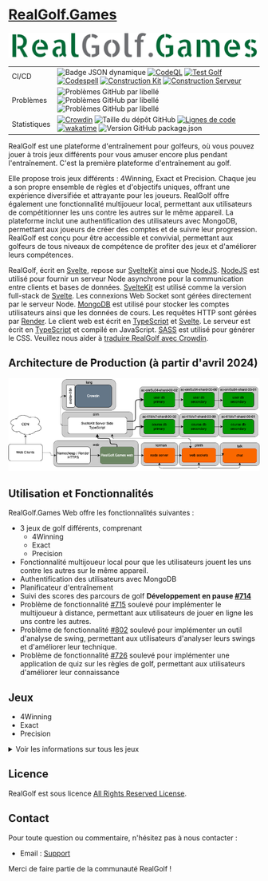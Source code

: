 # [RealGolf.Games](https://realgolf.games)

![Bannière RealGolf.Games](https://raw.githubusercontent.com/realgolf/web/main/img/logo_banner.PNG)

|              |                                                                                                                                                                                                                                                                                                                                                                                                                                                                                                                                                                                                                                                                                                                                                                                                                                                                                                                                                                                                                                                                                                    |
| ------------ | -------------------------------------------------------------------------------------------------------------------------------------------------------------------------------------------------------------------------------------------------------------------------------------------------------------------------------------------------------------------------------------------------------------------------------------------------------------------------------------------------------------------------------------------------------------------------------------------------------------------------------------------------------------------------------------------------------------------------------------------------------------------------------------------------------------------------------------------------------------------------------------------------------------------------------------------------------------------------------------------------------------------------------------------------------------------------------------------------- |
| CI/CD        | ![Badge JSON dynamique](https://img.shields.io/badge/dynamic/json?url=https%3A%2F%2Frender-deploy-status-vwj3.onrender.com%2Fsrv-cpbhfa5ds78s73evmceg&query=status&style=flat-square&logo=render&label=Render) [![CodeQL](https://github.com/realgolf/realgolf/actions/workflows/github-code-scanning/codeql/badge.svg)](https://github.com/realgolf/realgolf/actions/workflows/github-code-scanning/codeql) [![Test Golf](https://github.com/realgolf/realgolf/actions/workflows/test.yml/badge.svg)](https://github.com/realgolf/realgolf/actions/workflows/test.yml) [![Codespell](https://github.com/realgolf/realgolf/actions/workflows/codespell.yml/badge.svg?branch=main)](https://github.com/realgolf/realgolf/actions/workflows/codespell.yml) [![Construction Kit](https://github.com/realgolf/realgolf/actions/workflows/kit.yml/badge.svg)](https://github.com/realgolf/realgolf/actions/workflows/kit.yml) [![Construction Serveur](https://github.com/realgolf/realgolf/actions/workflows/server.yml/badge.svg)](https://github.com/realgolf/realgolf/actions/workflows/server.yml) |
| Problèmes    | ![Problèmes GitHub par libellé](https://img.shields.io/github/issues/realgolf/realgolf/feature) ![Problèmes GitHub par libellé](https://img.shields.io/github/issues/realgolf/realgolf/bug) ![Problèmes GitHub par libellé](https://img.shields.io/github/issues/realgolf/realgolf/game)                                                                                                                                                                                                                                                                                                                                                                                                                                                                                                                                                                                                                                                                                                                                                                                                           |
| Statistiques | [![Crowdin](https://badges.crowdin.net/realgolf/localized.svg)](https://crowdin.com/project/realgolf) ![Taille du dépôt GitHub](https://img.shields.io/github/repo-size/realgolf/realgolf) [![Lignes de code](https://tokei.rs/b1/github/realgolf/realgolf)](https://github.com/XAMPPRocky/tokei) [![wakatime](https://wakatime.com/badge/github/realgolf/web.svg)](https://wakatime.com/badge/github/realgolf/web) ![Version GitHub package.json](https://img.shields.io/github/package-json/v/realgolf/realgolf)                                                                                                                                                                                                                                                                                                                                                                                                                                                                                                                                                                                 |

RealGolf est une plateforme d'entraînement pour golfeurs, où vous pouvez jouer à trois jeux différents pour vous amuser encore plus pendant l'entraînement. C'est la première plateforme d'entraînement au golf.

Elle propose trois jeux différents : 4Winning, Exact et Precision. Chaque jeu a son propre ensemble de règles et d'objectifs uniques, offrant une expérience diversifiée et attrayante pour les joueurs. RealGolf offre également une fonctionnalité multijoueur local, permettant aux utilisateurs de compétitionner les uns contre les autres sur le même appareil. La plateforme inclut une authentification des utilisateurs avec MongoDB, permettant aux joueurs de créer des comptes et de suivre leur progression. RealGolf est conçu pour être accessible et convivial, permettant aux golfeurs de tous niveaux de compétence de profiter des jeux et d'améliorer leurs compétences.

RealGolf, écrit en [Svelte](https://svelte.dev), repose sur [SvelteKit](https://kit.svelte.dev) ainsi que [NodeJS](https://nodejs.org/en). [NodeJS](https://nodejs.org/en) est utilisé pour fournir un serveur Node asynchrone pour la communication entre clients et bases de données. [SvelteKit](https://kit.svelte.dev) est utilisé comme la version full-stack de [Svelte](https://svelte.dev). Les connexions Web Socket sont gérées directement par le serveur Node. [MongoDB](https://www.mongodb.com/) est utilisé pour stocker les comptes utilisateurs ainsi que les données de cours. Les requêtes HTTP sont gérées par [Render](https://render.com). Le client web est écrit en [TypeScript](https://www.typescriptlang.org/) et [Svelte](https://svelte.dev). Le serveur est écrit en [TypeScript](https://www.typescriptlang.org/) et compilé en JavaScript. [SASS](https://sass-lang.com/) est utilisé pour générer le CSS. Veuillez nous aider à [traduire RealGolf avec Crowdin](https://crowdin.com/project/realgolf).

## Architecture de Production (à partir d'avril 2024)

![Diagramme d'architecture de production du serveur RealGolf](https://raw.githubusercontent.com/realgolf/realgolf/main/img/architecture.png)

## Utilisation et Fonctionnalités

RealGolf.Games Web offre les fonctionnalités suivantes :

- 3 jeux de golf différents, comprenant
  - 4Winning
  - Exact
  - Precision
- Fonctionnalité multijoueur local pour que les utilisateurs jouent les uns contre les autres sur le même appareil.
- Authentification des utilisateurs avec MongoDB
- Planificateur d'entraînement
- Suivi des scores des parcours de golf **Développement en pause [#714](https://github.com/realgolf/realgolf/issues/714)**
- Problème de fonctionnalité [#715](https://github.com/realgolf/realgolf/issues/715) soulevé pour implémenter le multijoueur à distance, permettant aux utilisateurs de jouer en ligne les uns contre les autres.
- Problème de fonctionnalité [#802](https://github.com/realgolf/realgolf/issues/802) soulevé pour implémenter un outil d'analyse de swing, permettant aux utilisateurs d'analyser leurs swings et d'améliorer leur technique.
- Problème de fonctionnalité [#726](https://github.com/realgolf/realgolf/issues/726) soulevé pour implémenter une application de quiz sur les règles de golf, permettant aux utilisateurs d'améliorer leur connaissance

## Jeux

- 4Winning
- Exact
- Precision

<details>
  <summary>Voir les informations sur tous les jeux</summary>

### 4Winning

Dans 4Winning, l'objectif est de connecter stratégiquement quatre pièces en ligne. Notre version du jeu présente un plateau plus grand que la disposition standard 4x4, avec 8 colonnes et 9 rangées. Les colonnes supplémentaires de chaque côté introduisent un défi : les joueurs doivent frapper une distance spécifique dans la déviation latérale. Cet aspect devient plus prononcé en Mode Argent et au-dessus, ajoutant de la complexité et obligeant les joueurs à considérer soigneusement leurs mouvements.

![Jeu 4Winning](https://raw.githubusercontent.com/realgolf/realgolf/main/img/4Winning.png)

### Exact

Exact est un jeu où l'objectif est de frapper 100 ou moins tout en marquant le plus de points possible. Les joueurs gagnent des points selon les critères suivants : Atteindre exactement 100 mètres accorde 5 points, frapper des multiples de dix rapporte 3 points, les nombres avec des chiffres répétés marquent 2 points. De plus, frapper la même rangée double les points gagnés. Cependant, tout autre nombre dépassant 100 ou tombant en dessous de 5 entraîne une déduction d'un point. Tout autre nombre entre 5 et 100 rapporte 1 point. Le défi réside dans l'équilibre entre la précision et la maximisation des points pour obtenir le score le plus élevé.

![Jeu Exact](https://raw.githubusercontent.com/realgolf/realgolf/main/img/Exact.png)

### Precision

Precision est un jeu où l'objectif est de se rapprocher le plus possible des cibles. Pour chaque mètre que vous manquez la cible, vous recevrez une déduction d'un point. Le gagnant du jeu est le joueur avec le plus de points à la fin. Le jeu se termine jusqu'à ce qu'il ne reste plus qu'un joueur avec des points. Vous pouvez observer la distance que vous devez tirer et l'équipe actuelle, ainsi que les points restants pour chaque équipe.

![Jeu Precision](https://raw.githubusercontent.com/realgolf/realgolf/main/img/Precision.png)

</details>

## Licence

RealGolf est sous licence [All Rights Reserved License](LICENSE.md).

## Contact

Pour toute question ou commentaire, n'hésitez pas à nous contacter :

- Email : [Support](mailto:support@realgolf.games)

Merci de faire partie de la communauté RealGolf !
